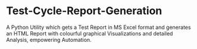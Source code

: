 # Test-Cycle-Report-Generation
A Python Utility which gets a Test Report in MS Excel format and generates an HTML Report with colourful graphical Visualizations and detailed Analysis, empowering Automation.
